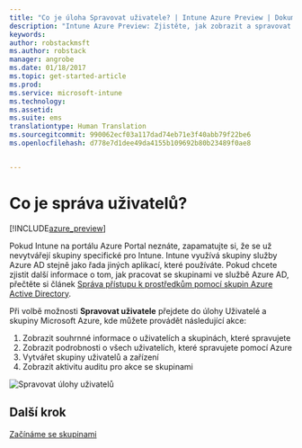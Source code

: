 ```yaml
---
title: "Co je úloha Spravovat uživatele? | Intune Azure Preview | Dokumentace Microsoftu"
description: "Intune Azure Preview: Zjistěte, jak zobrazit a spravovat uživatele pomocí služeb Microsoft Intune a Azure."
keywords: 
author: robstackmsft
ms.author: robstack
manager: angrobe
ms.date: 01/18/2017
ms.topic: get-started-article
ms.prod: 
ms.service: microsoft-intune
ms.technology: 
ms.assetid: 
ms.suite: ems
translationtype: Human Translation
ms.sourcegitcommit: 990062ecf03a117dad74eb71e3f40abb79f22be6
ms.openlocfilehash: d778e7d1dee49da4155b109692b80b23489f0ae8


---
```


# <a name="what-is-user-management"></a>Co je správa uživatelů?


[!INCLUDE[azure_preview](../includes/azure_preview.md)]

Pokud Intune na portálu Azure Portal neznáte, zapamatujte si, že se už nevytvářejí skupiny specifické pro Intune. Intune využívá skupiny služby Azure AD stejně jako řada jiných aplikací, které používáte.
Pokud chcete zjistit další informace o tom, jak pracovat se skupinami ve službě Azure AD, přečtěte si článek [Správa přístupu k prostředkům pomocí skupin Azure Active Directory](https://docs.microsoft.com/en-us/azure/active-directory/active-directory-manage-groups).

Při volbě možnosti **Spravovat uživatele** přejdete do úlohy Uživatelé a skupiny Microsoft Azure, kde můžete provádět následující akce:

1. Zobrazit souhrnné informace o uživatelích a skupinách, které spravujete
2. Zobrazit podrobnosti o všech uživatelích, které spravujete pomocí Azure
3. Vytvářet skupiny uživatelů a zařízení
4. Zobrazit aktivitu auditu pro akce se skupinami

![Spravovat úlohy uživatelů](./media/manage-users.png)


## <a name="next-step"></a>Další krok

[Začínáme se skupinami](/intune-azure/manage-users/get-started-with-groups)



<!--HONumber=Feb17_HO1-->


